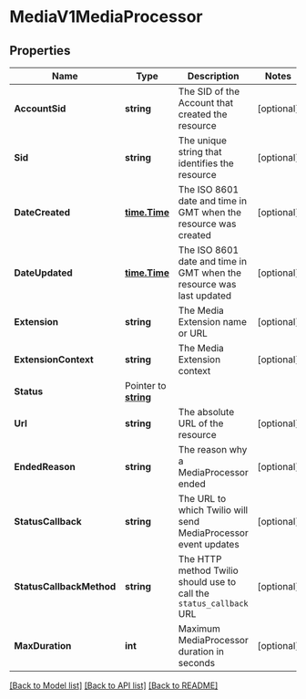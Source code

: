 # MediaV1MediaProcessor

## Properties

Name | Type | Description | Notes
------------ | ------------- | ------------- | -------------
**AccountSid** | **string** | The SID of the Account that created the resource |[optional] 
**Sid** | **string** | The unique string that identifies the resource |[optional] 
**DateCreated** | [**time.Time**](time.Time.md) | The ISO 8601 date and time in GMT when the resource was created |[optional] 
**DateUpdated** | [**time.Time**](time.Time.md) | The ISO 8601 date and time in GMT when the resource was last updated |[optional] 
**Extension** | **string** | The Media Extension name or URL |[optional] 
**ExtensionContext** | **string** | The Media Extension context |[optional] 
**Status** | Pointer to [**string**](MediaProcessorEnumStatus.md) |  |
**Url** | **string** | The absolute URL of the resource |[optional] 
**EndedReason** | **string** | The reason why a MediaProcessor ended |[optional] 
**StatusCallback** | **string** | The URL to which Twilio will send MediaProcessor event updates |[optional] 
**StatusCallbackMethod** | **string** | The HTTP method Twilio should use to call the `status_callback` URL |[optional] 
**MaxDuration** | **int** | Maximum MediaProcessor duration in seconds |[optional] 

[[Back to Model list]](../README.md#documentation-for-models) [[Back to API list]](../README.md#documentation-for-api-endpoints) [[Back to README]](../README.md)



